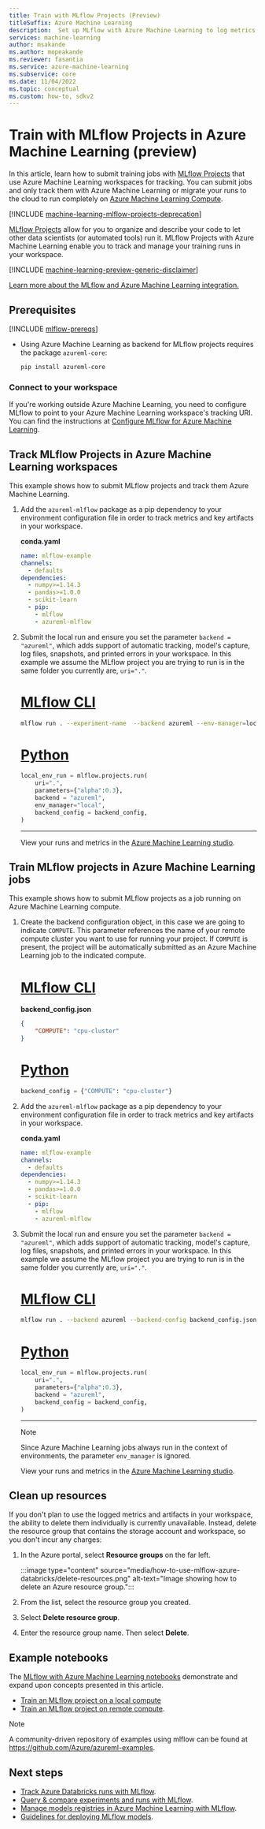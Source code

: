 ```yaml
---
title: Train with MLflow Projects (Preview)
titleSuffix: Azure Machine Learning
description:  Set up MLflow with Azure Machine Learning to log metrics and artifacts from ML models
services: machine-learning
author: msakande
ms.author: mopeakande
ms.reviewer: fasantia
ms.service: azure-machine-learning
ms.subservice: core
ms.date: 11/04/2022
ms.topic: conceptual
ms.custom: how-to, sdkv2
---
```


# Train with MLflow Projects in Azure Machine Learning (preview)

In this article, learn how to submit training jobs with [MLflow Projects](https://www.mlflow.org/docs/latest/projects.html) that use Azure Machine Learning workspaces for tracking. You can submit jobs and only track them with Azure Machine Learning or migrate your runs to the cloud to run completely on [Azure Machine Learning Compute](./how-to-create-attach-compute-cluster.md).

[!INCLUDE [machine-learning-mlflow-projects-deprecation](includes/machine-learning-mlflow-projects-deprecation.md)]

[MLflow Projects](https://mlflow.org/docs/latest/projects.html) allow for you to organize and describe your code to let other data scientists (or automated tools) run it. MLflow Projects with Azure Machine Learning enable you to track and manage your training runs in your workspace.

[!INCLUDE [machine-learning-preview-generic-disclaimer](includes/machine-learning-preview-generic-disclaimer.md)]

[Learn more about the MLflow and Azure Machine Learning integration.](concept-mlflow.md)

## Prerequisites

[!INCLUDE [mlflow-prereqs](includes/machine-learning-mlflow-prereqs.md)]

* Using Azure Machine Learning as backend for MLflow projects requires the package `azureml-core`:

  ```bash
  pip install azureml-core
  ```

### Connect to your workspace

If you're working outside Azure Machine Learning, you need to configure MLflow to point to your Azure Machine Learning workspace's tracking URI. You can find the instructions at [Configure MLflow for Azure Machine Learning](how-to-use-mlflow-configure-tracking.md).


## Track MLflow Projects in Azure Machine Learning workspaces

This example shows how to submit MLflow projects and track them Azure Machine Learning.

1. Add the `azureml-mlflow` package as a pip dependency to your environment configuration file in order to track metrics and key artifacts in your workspace. 

    __conda.yaml__

    ```yaml
    name: mlflow-example
    channels:
      - defaults
    dependencies:
      - numpy>=1.14.3
      - pandas>=1.0.0
      - scikit-learn
      - pip:
        - mlflow
        - azureml-mlflow
    ```

1. Submit the local run and ensure you set the parameter `backend = "azureml"`, which adds support of automatic tracking, model's capture, log files, snapshots, and printed errors in your workspace. In this example we assume the MLflow project you are trying to run is in the same folder you currently are, `uri="."`.
  
    # [MLflow CLI](#tab/cli)
    
    ```bash
    mlflow run . --experiment-name  --backend azureml --env-manager=local -P alpha=0.3
    ```
  
    # [Python](#tab/sdk)

    ```python
    local_env_run = mlflow.projects.run(
        uri=".", 
        parameters={"alpha":0.3},
        backend = "azureml",
        env_manager="local",
        backend_config = backend_config, 
    )
    ```
    
    ---
  
    View your runs and metrics in the [Azure Machine Learning studio](https://ml.azure.com).

## Train MLflow projects in Azure Machine Learning jobs

This example shows how to submit MLflow projects as a job running on Azure Machine Learning compute.

1. Create the backend configuration object, in this case we are going to indicate `COMPUTE`. This parameter references the name of your remote compute cluster you want to use for running your project. If `COMPUTE` is present, the project will be automatically submitted as an Azure Machine Learning job to the indicated compute. 

    # [MLflow CLI](#tab/cli)
  
    __backend_config.json__
  
    ```json
    {
        "COMPUTE": "cpu-cluster"
    }
    
    ```
  
    # [Python](#tab/sdk)
  
    ```python
    backend_config = {"COMPUTE": "cpu-cluster"}
    ```

1. Add the `azureml-mlflow` package as a pip dependency to your environment configuration file in order to track metrics and key artifacts in your workspace. 

    __conda.yaml__

    ```yaml
    name: mlflow-example
    channels:
      - defaults
    dependencies:
      - numpy>=1.14.3
      - pandas>=1.0.0
      - scikit-learn
      - pip:
        - mlflow
        - azureml-mlflow
    ```

1. Submit the local run and ensure you set the parameter `backend = "azureml"`, which adds support of automatic tracking, model's capture, log files, snapshots, and printed errors in your workspace. In this example we assume the MLflow project you are trying to run is in the same folder you currently are, `uri="."`.

    # [MLflow CLI](#tab/cli)
 
    ```bash
    mlflow run . --backend azureml --backend-config backend_config.json -P alpha=0.3
    ```
  
    # [Python](#tab/sdk)
  
    ```python
    local_env_run = mlflow.projects.run(
        uri=".", 
        parameters={"alpha":0.3},
        backend = "azureml",
        backend_config = backend_config, 
    )
    ```
    
    ---
  
    > [!NOTE]
    > Since Azure Machine Learning jobs always run in the context of environments, the parameter `env_manager` is ignored.
  
    View your runs and metrics in the [Azure Machine Learning studio](https://ml.azure.com).


## Clean up resources

If you don't plan to use the logged metrics and artifacts in your workspace, the ability to delete them individually is currently unavailable. Instead, delete the resource group that contains the storage account and workspace, so you don't incur any charges:

1. In the Azure portal, select **Resource groups** on the far left.

    :::image type="content" source="media/how-to-use-mlflow-azure-databricks/delete-resources.png" alt-text="Image showing how to delete an Azure resource group.":::    

1. From the list, select the resource group you created.

1. Select **Delete resource group**.

1. Enter the resource group name. Then select **Delete**.

## Example notebooks

The [MLflow with Azure Machine Learning notebooks](https://github.com/Azure/MachineLearningNotebooks/tree/master/how-to-use-azureml/track-and-monitor-experiments/using-mlflow) demonstrate and expand upon concepts presented in this article.

  * [Train an MLflow project on a local compute](https://github.com/Azure/MachineLearningNotebooks/blob/master/how-to-use-azureml/track-and-monitor-experiments/using-mlflow/train-projects-local/train-projects-local.ipynb)
  * [Train an MLflow project on remote compute](https://github.com/Azure/MachineLearningNotebooks/blob/master/how-to-use-azureml/track-and-monitor-experiments/using-mlflow/train-projects-remote/train-projects-remote.ipynb).

> [!NOTE]
> A community-driven repository of examples using mlflow can be found at https://github.com/Azure/azureml-examples.

## Next steps

* [Track Azure Databricks runs with MLflow](how-to-use-mlflow-azure-databricks.md).
* [Query & compare experiments and runs with MLflow](how-to-track-experiments-mlflow.md).
* [Manage models registries in Azure Machine Learning with MLflow](how-to-manage-models-mlflow.md).
* [Guidelines for deploying MLflow models](how-to-deploy-mlflow-models.md).
